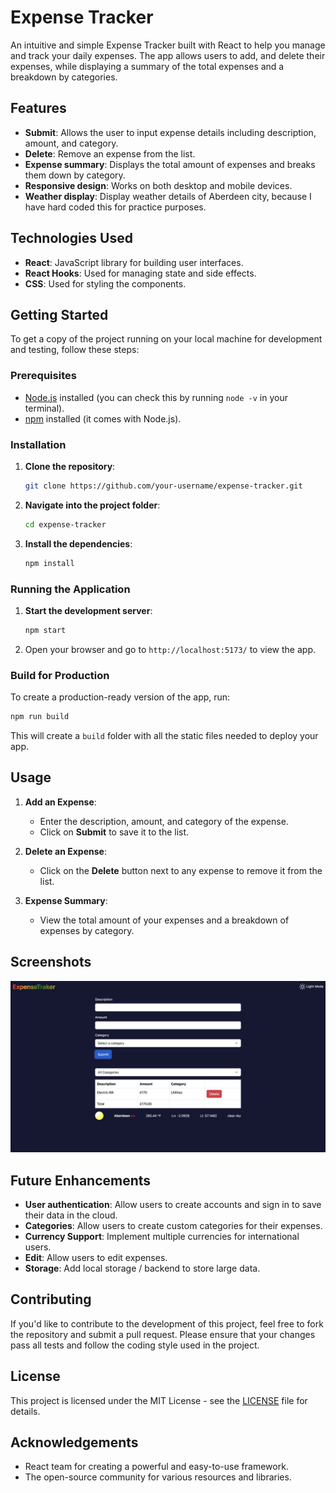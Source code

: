 # Expense Tracker

An intuitive and simple Expense Tracker built with React to help you manage and track your daily expenses. The app allows users to add, and delete their expenses, while displaying a summary of the total expenses and a breakdown by categories.

## Features

- **Submit**: Allows the user to input expense details including description, amount, and category.
- **Delete**: Remove an expense from the list.
- **Expense summary**: Displays the total amount of expenses and breaks them down by category.
- **Responsive design**: Works on both desktop and mobile devices.
- **Weather display**: Display weather details of Aberdeen city, because I have hard coded this for practice purposes.

## Technologies Used

- **React**: JavaScript library for building user interfaces.
- **React Hooks**: Used for managing state and side effects.
- **CSS**: Used for styling the components.

## Getting Started

To get a copy of the project running on your local machine for development and testing, follow these steps:

### Prerequisites

- [Node.js](https://nodejs.org/) installed (you can check this by running `node -v` in your terminal).
- [npm](https://www.npmjs.com/) installed (it comes with Node.js).

### Installation

1. **Clone the repository**:

   ```bash
   git clone https://github.com/your-username/expense-tracker.git
   ```

2. **Navigate into the project folder**:

   ```bash
   cd expense-tracker
   ```

3. **Install the dependencies**:

   ```bash
   npm install
   ```

### Running the Application

1. **Start the development server**:

   ```bash
   npm start
   ```

2. Open your browser and go to `http://localhost:5173/` to view the app.

### Build for Production

To create a production-ready version of the app, run:

```bash
npm run build
```

This will create a `build` folder with all the static files needed to deploy your app.

## Usage

1. **Add an Expense**:
   - Enter the description, amount, and category of the expense.
   - Click on **Submit** to save it to the list.

2. **Delete an Expense**:
   - Click on the **Delete** button next to any expense to remove it from the list.

3. **Expense Summary**:
   - View the total amount of your expenses and a breakdown of expenses by category.

## Screenshots

<img src='./src/assets/Expense Tracker.webp' alt='screenshot of expense tracker app'>

## Future Enhancements

- **User authentication**: Allow users to create accounts and sign in to save their data in the cloud.
- **Categories**: Allow users to create custom categories for their expenses.
- **Currency Support**: Implement multiple currencies for international users.
- **Edit**: Allow users to edit expenses.
- **Storage**: Add local storage / backend to store large data.

## Contributing

If you'd like to contribute to the development of this project, feel free to fork the repository and submit a pull request. Please ensure that your changes pass all tests and follow the coding style used in the project.

## License

This project is licensed under the MIT License - see the [LICENSE](LICENSE) file for details.

## Acknowledgements

- React team for creating a powerful and easy-to-use framework.
- The open-source community for various resources and libraries.